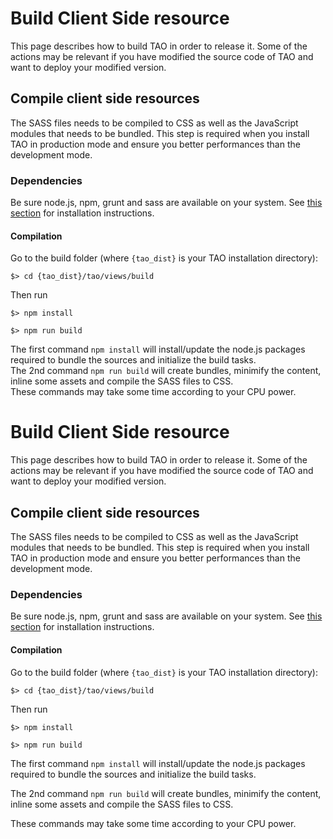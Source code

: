 <!--
author:
    - 'Lionel Lecaque'
created_at: '2014-07-17 15:32:30'
updated_at: '2014-09-25 12:38:56'
tags:
    - 'Developer Guide'
-->

Build Client Side resource
==========================

This page describes how to build TAO in order to release it. Some of the actions may be relevant if you have modified the source code of TAO and want to deploy your modified version.

Compile client side resources
-----------------------------

The SASS files needs to be compiled to CSS as well as the JavaScript modules that needs to be bundled. This step is required when you install TAO in production mode and ensure you better performances than the development mode.

### Dependencies

Be sure node.js, npm, grunt and sass are available on your system. See [this section](http://forge.taotesting.com/projects/tao/wiki/Front_tools) for installation instructions.

#### Compilation

Go to the build folder (where `{tao_dist}` is your TAO installation directory):

    $> cd {tao_dist}/tao/views/build

Then run

    $> npm install

    $> npm run build

The first command `npm install` will install/update the node.js packages required to bundle the sources and initialize the build tasks.\
The 2nd command `npm run build` will create bundles, minimify the content, inline some assets and compile the SASS files to CSS.\
These commands may take some time according to your CPU power.

Build Client Side resource
==========================

This page describes how to build TAO in order to release it. Some of the actions may be relevant if you have modified the source code of TAO and want to deploy your modified version.

Compile client side resources
-----------------------------

The SASS files needs to be compiled to CSS as well as the JavaScript modules that needs to be bundled. This step is required when you install TAO in production mode and ensure you better performances than the development mode.

### Dependencies

Be sure node.js, npm, grunt and sass are available on your system. See [this section](http://forge.taotesting.com/projects/tao/wiki/Front_tools) for installation instructions.

#### Compilation

Go to the build folder (where `{tao_dist}` is your TAO installation directory):

    $> cd {tao_dist}/tao/views/build

Then run

    $> npm install

    $> npm run build

The first command `npm install` will install/update the node.js packages required to bundle the sources and initialize the build tasks.<br/>

The 2nd command `npm run build` will create bundles, minimify the content, inline some assets and compile the SASS files to CSS.<br/>

These commands may take some time according to your CPU power.



